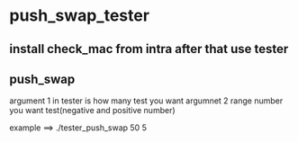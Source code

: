 # push_swap_tester
## install check_mac from intra after that use tester
## push_swap
 argument 1 in tester is how many test you want
 argumnet 2 range number you want test(negative and positive number)

example ==> ./tester_push_swap 50 5

